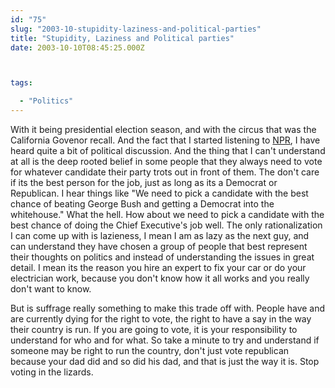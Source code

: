 ```yaml
---
id: "75"
slug: "2003-10-stupidity-laziness-and-political-parties"
title: "Stupidity, Laziness and Political parties"
date: 2003-10-10T08:45:25.000Z



tags:

  - "Politics"
---
```

<div class="sqs-html-content">
  <p>With it being presidential election season, and with the circus that was the California Govenor recall.  And the fact that I started listening to <a href="http://www.npr.org/">NPR</a>, I have heard quite a bit of political discussion.  And the thing that I can't understand at all is the deep rooted belief in some people that they always need to vote for whatever candidate their party trots out in front of them.  The don't care if its the best person for the job, just as long as its a Democrat or Republican.
I hear things like "We need to pick a candidate with the best chance of beating George Bush and getting a Democrat into the whitehouse."  What the hell.  How about we need to pick a candidate with the best chance of doing the Chief Executive's job well.  The only rationalization I can come up with is lazieness, I mean I am as lazy as the next guy, and can understand they have chosen a group of people that best represent their thoughts on politics and instead of understanding the issues in great detail.  I mean its the reason you hire an expert to fix your car or do your electrician work, because you don't know how it all works and you really don't want to know.  </p>
<p>But is suffrage really something to make this trade off with.  People have and are currently dying for the right to vote, the right to have a say in the way their country is run.  If you are going to vote, it is your responsibility to understand for who and for what.  So take a minute to try and understand if someone may be right to run the country, don't just vote republican because your dad did and so did his dad, and that is just the way it is.  Stop voting in the lizards.</p>
</div>
